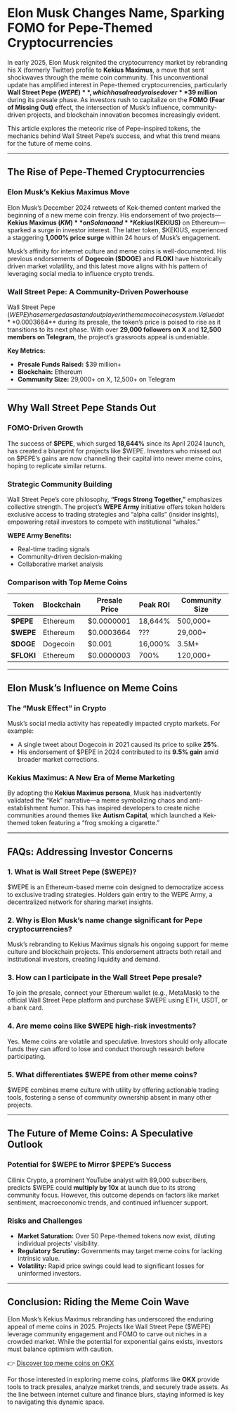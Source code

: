 # Elon Musk Changes Name, Sparking FOMO for Pepe-Themed Cryptocurrencies  

In early 2025, Elon Musk reignited the cryptocurrency market by rebranding his X (formerly Twitter) profile to **Kekius Maximus**, a move that sent shockwaves through the meme coin community. This unconventional update has amplified interest in Pepe-themed cryptocurrencies, particularly **Wall Street Pepe ($WEPE)**, which has already raised over **$39 million** during its presale phase. As investors rush to capitalize on the **FOMO (Fear of Missing Out)** effect, the intersection of Musk’s influence, community-driven projects, and blockchain innovation becomes increasingly evident.  

This article explores the meteoric rise of Pepe-inspired tokens, the mechanics behind Wall Street Pepe’s success, and what this trend means for the future of meme coins.  

---

## The Rise of Pepe-Themed Cryptocurrencies  

### Elon Musk’s Kekius Maximus Move  
Elon Musk’s December 2024 retweets of Kek-themed content marked the beginning of a new meme coin frenzy. His endorsement of two projects—**Kekius Maximus ($KM)** on Solana and **Kekius ($KEKIUS)** on Ethereum—sparked a surge in investor interest. The latter token, $KEKIUS, experienced a staggering **1,000% price surge** within 24 hours of Musk’s engagement.  

Musk’s affinity for internet culture and meme coins is well-documented. His previous endorsements of **Dogecoin ($DOGE)** and **FLOKI** have historically driven market volatility, and this latest move aligns with his pattern of leveraging social media to influence crypto trends.  

### Wall Street Pepe: A Community-Driven Powerhouse  
Wall Street Pepe ($WEPE) has emerged as a standout player in the meme coin ecosystem. Valued at **$0.0003664** during its presale, the token’s price is poised to rise as it transitions to its next phase. With over **29,000 followers on X** and **12,500 members on Telegram**, the project’s grassroots appeal is undeniable.  

**Key Metrics:**  
- **Presale Funds Raised:** $39 million+  
- **Blockchain:** Ethereum  
- **Community Size:** 29,000+ on X, 12,500+ on Telegram  

---

## Why Wall Street Pepe Stands Out  

### FOMO-Driven Growth  
The success of **$PEPE**, which surged **18,644%** since its April 2024 launch, has created a blueprint for projects like $WEPE. Investors who missed out on $PEPE’s gains are now channeling their capital into newer meme coins, hoping to replicate similar returns.  

### Strategic Community Building  
Wall Street Pepe’s core philosophy, **“Frogs Strong Together,”** emphasizes collective strength. The project’s **WEPE Army** initiative offers token holders exclusive access to trading strategies and “alpha calls” (insider insights), empowering retail investors to compete with institutional “whales.”  

**WEPE Army Benefits:**  
- Real-time trading signals  
- Community-driven decision-making  
- Collaborative market analysis  

### Comparison with Top Meme Coins  

| Token        | Blockchain | Presale Price | Peak ROI | Community Size |  
|--------------|------------|---------------|----------|----------------|  
| **$PEPE**    | Ethereum   | $0.0000001    | 18,644%  | 500,000+       |  
| **$WEPE**    | Ethereum   | $0.0003664    | ???      | 29,000+        |  
| **$DOGE**    | Dogecoin   | $0.001        | 16,000%  | 3.5M+          |  
| **$FLOKI**   | Ethereum   | $0.0000003    | 700%     | 120,000+       |  

---

## Elon Musk’s Influence on Meme Coins  

### The “Musk Effect” in Crypto  
Musk’s social media activity has repeatedly impacted crypto markets. For example:  
- A single tweet about Dogecoin in 2021 caused its price to spike **25%**.  
- His endorsement of $PEPE in 2024 contributed to its **9.5% gain** amid broader market corrections.  

### Kekius Maximus: A New Era of Meme Marketing  
By adopting the **Kekius Maximus persona**, Musk has inadvertently validated the “Kek” narrative—a meme symbolizing chaos and anti-establishment humor. This has inspired developers to create niche communities around themes like **Autism Capital**, which launched a Kek-themed token featuring a “frog smoking a cigarette.”  

---

## FAQs: Addressing Investor Concerns  

### **1. What is Wall Street Pepe ($WEPE)?**  
$WEPE is an Ethereum-based meme coin designed to democratize access to exclusive trading strategies. Holders gain entry to the WEPE Army, a decentralized network for sharing market insights.  

### **2. Why is Elon Musk’s name change significant for Pepe cryptocurrencies?**  
Musk’s rebranding to Kekius Maximus signals his ongoing support for meme culture and blockchain projects. This endorsement attracts both retail and institutional investors, creating liquidity and demand.  

### **3. How can I participate in the Wall Street Pepe presale?**  
To join the presale, connect your Ethereum wallet (e.g., MetaMask) to the official Wall Street Pepe platform and purchase $WEPE using ETH, USDT, or a bank card.  

### **4. Are meme coins like $WEPE high-risk investments?**  
Yes. Meme coins are volatile and speculative. Investors should only allocate funds they can afford to lose and conduct thorough research before participating.  

### **5. What differentiates $WEPE from other meme coins?**  
$WEPE combines meme culture with utility by offering actionable trading tools, fostering a sense of community ownership absent in many other projects.  

---

## The Future of Meme Coins: A Speculative Outlook  

### Potential for $WEPE to Mirror $PEPE’s Success  
Cilinix Crypto, a prominent YouTube analyst with 89,000 subscribers, predicts $WEPE could **multiply by 10x** at launch due to its strong community focus. However, this outcome depends on factors like market sentiment, macroeconomic trends, and continued influencer support.  

### Risks and Challenges  
- **Market Saturation:** Over 50 Pepe-themed tokens now exist, diluting individual projects’ visibility.  
- **Regulatory Scrutiny:** Governments may target meme coins for lacking intrinsic value.  
- **Volatility:** Rapid price swings could lead to significant losses for uninformed investors.  

---

## Conclusion: Riding the Meme Coin Wave  

Elon Musk’s Kekius Maximus rebranding has underscored the enduring appeal of meme coins in 2025. Projects like Wall Street Pepe ($WEPE) leverage community engagement and FOMO to carve out niches in a crowded market. While the potential for exponential gains exists, investors must balance optimism with caution.  

👉 [Discover top meme coins on OKX](https://bit.ly/okx-bonus)  

For those interested in exploring meme coins, platforms like **OKX** provide tools to track presales, analyze market trends, and securely trade assets. As the line between internet culture and finance blurs, staying informed is key to navigating this dynamic space.